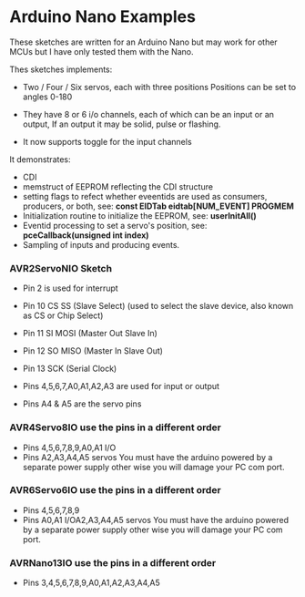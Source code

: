 # Arduino Nano Examples

These sketches are written for an Arduino Nano but may work for other MCUs but I have only tested them with the Nano.

Thes sketches implements:
* Two / Four / Six servos, each with three positions
   Positions can be set to angles 0-180
   
* They have 8 or 6  i/o channels, each of which can be an input or an output,
   If an output it may be solid, pulse or flashing.

* It now supports toggle for the input channels

It demonstrates: 
* CDI
* memstruct of EEPROM reflecting the CDI structure
* setting flags to refect whether eveentids are used as consumers, producers, or both, see: **const EIDTab eidtab[NUM_EVENT] PROGMEM**
* Initialization routine to initialize the EEPROM, see: **userInitAll()**
* Eventid processing to set a servo's position, see: **pceCallback(unsigned int index)**
* Sampling of inputs and producing events.

### AVR2ServoNIO Sketch
  - Pin 2 is used for interrupt
  - Pin 10 CS SS (Slave Select) (used to select the slave device, also known as CS or Chip Select)
  - Pin 11 SI MOSI (Master Out Slave In)
  - Pin 12 SO MISO (Master In Slave Out)
  - Pin 13 SCK (Serial Clock)

  - Pins 4,5,6,7,A0,A1,A2,A3 are used for input or output
  - Pins A4 & A5 are the servo pins

### AVR4Servo8IO use the pins in a different order
  - Pins 4,5,6,7,8,9,A0,A1 I/O
  - Pins A2,A3,A4,A5 servos
You must have the arduino powered by a separate power supply other wise you will damage your PC com port.

### AVR6Servo6IO use the pins in a different order
  - Pins 4,5,6,7,8,9
  - Pins A0,A1 I/OA2,A3,A4,A5 servos
You must have the arduino powered by a separate power supply other wise you will damage your PC com port.

### AVRNano13IO use the pins in a different order
  - Pins 3,4,5,6,7,8,9,A0,A1,A2,A3,A4,A5
 

